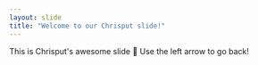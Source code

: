 ```yaml
---
layout: slide
title: "Welcome to our Chrisput slide!"
---
```

This is Chrisput's awesome slide :tada:
Use the left arrow to go back!
